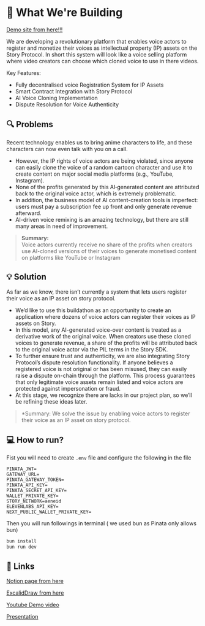 # 🎯 What We're Building

[Demo site from here!!!](https://vocalip-4s7p-git-main-makimakivers-projects.vercel.app)

We are developing a revolutionary platform that enables voice actors to register and monetize their voices as intellectual property (IP) assets on the Story Protocol. In short this system will look like a voice selling platform where video creators can choose which cloned voice to use in there videos. 

Key Features:
- Fully decentralised voice Registration System for IP Assets
- Smart Contract Integration with Story Protocol
- AI Voice Cloning Implementation
- Dispute Resolution for Voice Authenticity

## 🔍 Problems

Recent technology enables us to bring anime characters to life, and these characters can now even talk with you on a call.

- However, the IP rights of voice actors are being violated, since anyone can easily clone the voice of a random cartoon character and use it to create content on major social media platforms (e.g., YouTube, Instagram).
- None of the profits generated by this AI‐generated content are attributed back to the original voice actor, which is extremely problematic.
- In addition, the business model of AI content-creation tools is imperfect: users must pay a subscription fee up front and only generate revenue afterward.
- AI-driven voice remixing is an amazing technology, but there are still many areas in need of improvement.

> **Summary:**  
> Voice actors currently receive no share of the profits when creators use AI-cloned versions of their voices to generate monetised content on platforms like YouTube or Instagram

 

## **💡 Solution**

As far as we know, there isn’t currently a system that lets users register their voice as an IP asset on story protocol. 
- We’d like to use this buildathon as an opportunity to create an application where dozens of voice actors can register their voices as IP assets on Story. 
- In this model, any AI-generated voice-over content is treated as a derivative work of the original voice. When creators use these cloned voices to generate revenue, a share of the profits will be attributed back to the original voice actor via the PIL terms in the Story SDK. 
- To further ensure trust and authenticity, we are also integrating Story Protocol’s dispute resolution functionality. If anyone believes a registered voice is not original or has been misused, they can easily raise a dispute on-chain through the platform. This process guarantees that only legitimate voice assets remain listed and voice actors are protected against impersonation or fraud.
- At this stage, we recognize there are lacks in our project plan, so we’ll be refining these ideas later.
> *Summary: We solve the issue by enabling voice actors to register their voice as an IP asset on story protocol. 

## **💻 How to run?**

Fist you will need to create `.env` file and configure the following in the file
```
PINATA_JWT=
GATEWAY_URL=
PINATA_GATEWAY_TOKEN=
PINATA_API_KEY=
PINATA_SECRET_API_KEY=
WALLET_PRIVATE_KEY=
STORY_NETWORK=aeneid
ELEVENLABS_API_KEY=
NEXT_PUBLIC_WALLET_PRIVATE_KEY=
```

Then you will run followings in terminal ( we used bun as Pinata only allows bun)
```bash
bun install 
bun run dev
```
## **🔗 Links**

[Notion page from here](https://spiny-elderberry-76f.notion.site/Voice-as-an-IP-assets-1fd1ff50043d8013bdeec147323122a9)

[ExcalidDraw from here](https://link.excalidraw.com/l/4NzefGCZCYr/45KENb8jWIa)

[Youtube Demo video](https://www.youtube.com/watch?v=tWFWWgxFrwI)

[Presentation](https://www.canva.com/design/DAGp9yRyHf0/bRlXRU2EpQohIYXEAAsWRg/edit?utm_content=DAGp9yRyHf0&utm_campaign=designshare&utm_medium=link2&utm_source=sharebutton)



